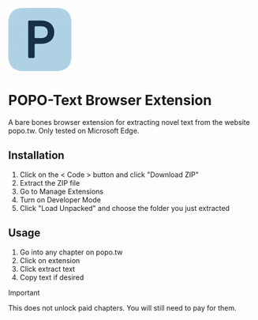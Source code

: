 ![Extension icon](/icons/icon128.png)

# POPO-Text Browser Extension

A bare bones browser extension for extracting novel text from the website popo.tw. Only tested on Microsoft Edge. 

## Installation

1. Click on the < Code > button and click "Download ZIP"
2. Extract the ZIP file
3. Go to Manage Extensions
4. Turn on Developer Mode
5. Click "Load Unpacked" and choose the folder you just extracted

## Usage

1. Go into any chapter on popo.tw 
2. Click on extension
3. Click extract text
4. Copy text if desired 

> [!IMPORTANT]
> This does not unlock paid chapters. You will still need to pay for them. 